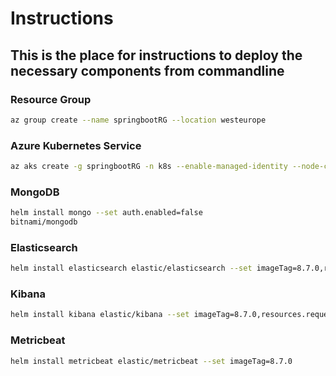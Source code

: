 # Instructions

## This is the place for instructions to deploy the necessary components from commandline

### Resource Group

```bash
az group create --name springbootRG --location westeurope
```

### Azure Kubernetes Service

```bash
az aks create -g springbootRG -n k8s --enable-managed-identity --node-count 1 --node-vm-size Standard_B4ms
```

### MongoDB

```bash
helm install mongo --set auth.enabled=false 
bitnami/mongodb
```

### Elasticsearch

```bash
helm install elasticsearch elastic/elasticsearch --set imageTag=8.7.0,replicas=1,resources.requests.memory="1.5Gi"
```

### Kibana

```bash
helm install kibana elastic/kibana --set imageTag=8.7.0,resources.requests.memory="1Gi",service.type=LoadBalancer
```

### Metricbeat

```bash
helm install metricbeat elastic/metricbeat --set imageTag=8.7.0
```
